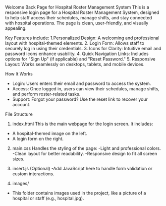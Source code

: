 Welcome Back Page for Hospital Roster Management System
This is a responsive login page for a Hospital Roster Management System, designed to help staff access their schedules, manage shifts, and stay connected with hospital operations. The page is clean, user-friendly, and visually appealing.

Key Features include:
1.Personalized Design: A welcoming and professional layout with hospital-themed elements.
2. Login Form: Allows staff to securely log in using their credentials.
3. Icons for Clarity: Intuitive email and password icons enhance usability.
4. Quick Navigation Links: Includes options for "Sign Up" (if applicable) and "Reset Password."
5. Responsive Layout: Works seamlessly on desktops, tablets, and mobile devices.

How It Works
- Login: Users enters their email and password to access the system.
- Access: Once logged in, users can view their schedules, manage shifts, and perform roster-related tasks.
- Support: Forgot your password? Use the reset link to recover your account.

File Structure
1. index.html
This is the main webpage for the login screen. It includes:
- A hospital-themed image on the left.
- A login form on the right.

2. main.css
Handles the styling of the page:
-Light and professional colors.
-Clean layout for better readability.
-Responsive design to fit all screen sizes.

3. insert.js (Optional)
-Add JavaScript here to handle form validation or custom interactions.

4. images/
- This folder contains images used in the project, like a picture of a hospital or staff (e.g., hospital.jpg).
